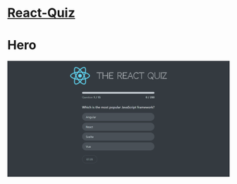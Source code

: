 # <a href="https://react-quiz-andrii-mysaka.netlify.app" target="_blank">React-Quiz</a>

# Hero
<a href="https://react-quiz-andrii-mysaka.netlify.app" target="_blank">
<img src="./screenshot.png" style="max-width:100%;"></a>

